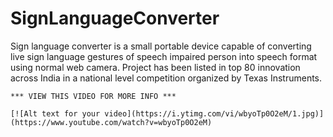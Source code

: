 # SignLanguageConverter
Sign language converter is a small portable device capable of converting live sign language 
gestures of speech impaired person  into speech format using normal web camera. Project has 
been listed in top  80  innovation across India in a national level competition organized by 
Texas Instruments.
```
*** VIEW THIS VIDEO FOR MORE INFO ***

[![Alt text for your video](https://i.ytimg.com/vi/wbyoTp0O2eM/1.jpg)](https://www.youtube.com/watch?v=wbyoTp0O2eM)
```
